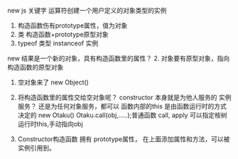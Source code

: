 new js 关键字
运算符创建一个用户定义的对象类型的实例
1. 构造函数伤有prototype属性，值为对象
2. 类 构造函数+prototype原型对象
3. typeof 类型 instanceof 实例

new 结果是一个新的对象，具有构造函数里的属性？
2. 对象要有原型对象，指向构造函数的原型对象

1. 空对象来了 new Object()
2. 将构造函数里的属性交给空对象呢？
   constructor 本身就是为他人服务的
   实例服务？ 还是为任何对象服务，都可以
   函数内部的this 是由函数运行时的方式决定的
   new Otaku()
   Otaku.call(obj,.....);普通函数
   call, apply 可以指定桉树运行时this,手动指向obj

3. Constructor构造函数 拥有 prototype属性，
在上面添加属性和方法，可以被实例引用到。